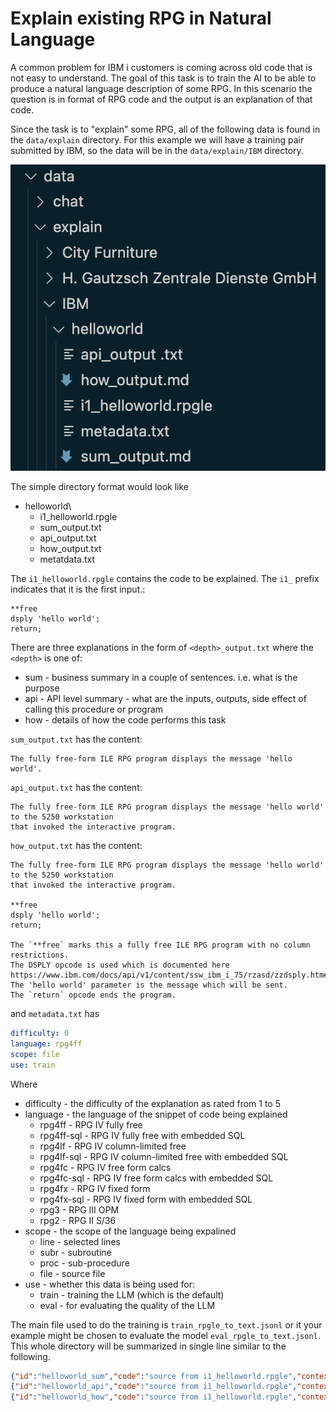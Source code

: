 # Explain existing RPG in Natural Language

A common problem for IBM i customers is coming across old code that is not easy to understand. The goal of this task is to train the AI to be able to produce a natural language description of some RPG.
In this scenario the question is in format of RPG code and the output is an explanation of that code.

Since the task is to "explain" some RPG, all of the following data is found in the `data/explain` directory.
For this example we will have a training pair submitted by IBM, so the data will be in the `data/explain/IBM` directory.

![structure of explain](../../media/explain_structure.png)

The simple directory format would look like

- helloworld\
  - i1_helloworld.rpgle
  - sum_output.txt
  - api_output.txt
  - how_output.txt
  - metatdata.txt

The `i1_helloworld.rpgle` contains the code to be explained.  The `i1_` prefix indicates that it is
the first input.:

```rpgle
**free
dsply 'hello world';
return;
```

There are three explanations in the form of `<depth>_output.txt` where the `<depth>`  is one of:

- sum - business summary in a couple of sentences. i.e. what is the purpose
- api - API level summary - what are the inputs, outputs, side effect of calling this procedure or program
- how - details of how the code performs this task

`sum_output.txt` has the content:

```text
The fully free-form ILE RPG program displays the message 'hello world'.
```

`api_output.txt` has the content:

```text
The fully free-form ILE RPG program displays the message 'hello world' to the 5250 workstation 
that invoked the interactive program. 
```

`how_output.txt` has the content:

```text
The fully free-form ILE RPG program displays the message 'hello world' to the 5250 workstation 
that invoked the interactive program. 

**free
dsply 'hello world';
return;

The `**free` marks this a fully free ILE RPG program with no column restrictions.
The DSPLY opcode is used which is documented here 
https://www.ibm.com/docs/api/v1/content/ssw_ibm_i_75/rzasd/zzdsply.htm#zzdsply 
The 'hello world' parameter is the message which will be sent.
The `return` opcode ends the program.
```

and `metadata.txt` has

```yaml
difficulty: 0
language: rpg4ff
scope: file
use: train
```

Where

- difficulty - the difficulty of the explanation as rated from 1 to 5
- language - the language of the snippet of code being explained
  - rpg4ff     - RPG IV fully free
  - rpg4ff-sql - RPG IV fully free with embedded SQL
  - rpg4lf     - RPG IV column-limited free
  - rpg4lf-sql - RPG IV column-limited free with embedded SQL
  - rpg4fc     - RPG IV free form calcs
  - rpg4fc-sql - RPG IV free form calcs with embedded SQL
  - rpg4fx     - RPG IV fixed form
  - rpg4fx-sql - RPG IV fixed form with embedded SQL
  - rpg3       - RPG III OPM
  - rpg2       - RPG II S/36
- scope - the scope of the language being expalined
  - line - selected lines
  - subr - subroutine
  - proc - sub-procedure
  - file - source file
- use - whether this data is being used for:
  - train - training the LLM (which is the default)
  - eval - for evaluating the quality of the LLM

The main file used to do the training is `train_rpgle_to_text.jsonl` or it your example might be chosen to evaluate the model `eval_rpgle_to_text.jsonl`.  This whole directory will be summarized in single line similar to the following.

```json
{"id":"helloworld_sum","code":"source from i1_helloworld.rpgle","context":"","explanation":"from sum_output.md","metadata": {"provenance":"https://github.com/AIforIBMi/rpg-genai-data/blob/4bf9140019e2377905ff019feaec1d4c49f9b8f1/data/explain/IBM/helloworld/sum_output.txt","difficulty":0,"language":"rpg4ff","scope":"file","depth":"sum"}}
{"id":"helloworld_api","code":"source from i1_helloworld.rpgle","context":"","explanation":"from sum_output.md","metadata": {"provenance":"https://github.com/AIforIBMi/rpg-genai-data/blob/4bf9140019e2377905ff019feaec1d4c49f9b8f1/data/explain/IBM/helloworld/api_output.txt","difficulty":0,"language":"rpg4ff","scope":"file","depth":"api"}}
{"id":"helloworld_how","code":"source from i1_helloworld.rpgle","context":"","explanation":"from sum_output.md","metadata": {"provenance":"https://github.com/AIforIBMi/rpg-genai-data/blob/4bf9140019e2377905ff019feaec1d4c49f9b8f1/data/explain/IBM/helloworld/how_output.txt","difficulty":0,"language":"rpg4ff","scope":"file","depth":"how"}}
```
